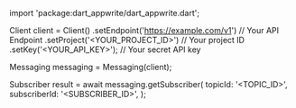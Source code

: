 import 'package:dart_appwrite/dart_appwrite.dart';

Client client = Client()
    .setEndpoint('https://example.com/v1') // Your API Endpoint
    .setProject('<YOUR_PROJECT_ID>') // Your project ID
    .setKey('<YOUR_API_KEY>'); // Your secret API key

Messaging messaging = Messaging(client);

Subscriber result = await messaging.getSubscriber(
    topicId: '<TOPIC_ID>',
    subscriberId: '<SUBSCRIBER_ID>',
);
